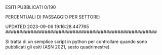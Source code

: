 ESITI PUBBLICATI 0/190 

PERCENTUALI DI PASSAGGIO PER SETTORE:

UPDATED 2023-09-06 19:16:28.447765
###################################################### 

Si tratta di un semplice script in python per controllare quando sono pubblicati gli esiti (ASN 2021, sesto quadrimestre).

